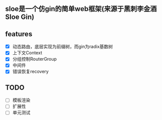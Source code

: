 ## sloe是一个仿gin的简单web框架(来源于黑刺李金酒Sloe Gin)

## features
- [x] 动态路由，底层实现为前缀树，而gin为radix基数树
- [x] 上下文Context
- [x] 分组控制RouterGroup
- [x] 中间件
- [x] 错误恢复recovery

## TODO
- [ ] 模板渲染
- [ ] 扩展性
- [ ] 单元测试